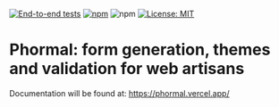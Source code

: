 [//]: # ([![Build]&#40;https://github.com/tomosterlund/phormal/actions/workflows/build.yml/badge.svg&#41;]&#40;https://github.com/tomosterlund/phormal/actions/workflows/build.yml&#41;)
[![End-to-end tests](https://github.com/tomosterlund/phormal/actions/workflows/end-to-end-tests.yml/badge.svg)](https://github.com/tomosterlund/phormal/actions/workflows/end-to-end-tests.yml)
[![npm](https://img.shields.io/npm/v/@phormal/core)](https://www.npmjs.com/package/qalendar)
![npm](https://img.shields.io/npm/dm/@phormal/core)
[![License: MIT](https://img.shields.io/badge/License-MIT-yellow.svg)](https://opensource.org/licenses/MIT)

# Phormal: form generation, themes and validation for web artisans

Documentation will be found at: https://phormal.vercel.app/